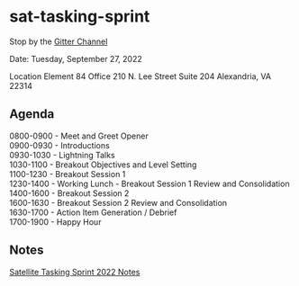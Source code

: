 # sat-tasking-sprint

Stop by the [Gitter Channel](https://gitter.im/satellite-tasking/community?utm_source=share-link&utm_medium=link&utm_campaign=share-link)

Date: Tuesday, September 27, 2022

Location
    Element 84 Office
	210 N. Lee Street
	Suite 204
	Alexandria, VA  22314
		
## Agenda

0800-0900 - Meet and Greet Opener  
0900-0930 - Introductions  
0930-1030 - Lightning Talks  
1030-1100 - Breakout Objectives and Level Setting  
1100-1230 - Breakout Session 1  
1230-1400 - Working Lunch - Breakout Session 1 Review and Consolidation   
1400-1600 - Breakout Session 2  
1600-1630 - Breakout Session 2 Review and Consolidation  
1630-1700 - Action Item Generation / Debrief  
1700-1900 - Happy Hour  

## Notes

[Satellite Tasking Sprint 2022 Notes](sprint-20220927.md)
